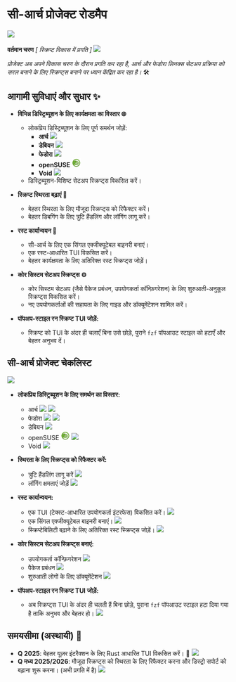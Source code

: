 # सी-आर्च प्रोजेक्ट रोडमैप 
<img src="https://img.icons8.com/?size=80&id=CBfO8TrnezXC&format=png" width="50" />

**वर्तमान चरण** *[ स्क्रिप्ट विकास में प्रगति ]* <img src="https://cdn-icons-png.flaticon.com/128/4315/4315445.png" width="20" /> 

*प्रोजेक्ट अब अपने विकास चरण के दौरान प्रगति कर रहा है, आर्च और फेडोरा लिनक्स सेटअप प्रक्रिया को सरल बनाने के लिए स्क्रिप्ट्स बनाने पर ध्यान केंद्रित कर रहा है।* 🛠️

## आगामी सुविधाएं और सुधार ✨

- **विभिन्न डिस्ट्रिब्यूशन के लिए कार्यक्षमता का विस्तार 🌐**
   - लोकप्रिय डिस्ट्रिब्यूशन के लिए पूर्ण समर्थन जोड़ें:
     - **आर्च** <img src="https://img.icons8.com/?size=48&id=uIXgLv5iSlLJ&format=png" width="20" />
     - **डेबियन** <img src="https://img.icons8.com/?size=48&id=17838&format=png" width="20" /> 
     - **फेडोरा** <img src="https://img.icons8.com/?size=48&id=ZbBhBW0N2q3D&format=png" width="20" />
     - **openSUSE** <img src="https://raw.githubusercontent.com/harilvfs/assets/refs/heads/main/suse/opensuse.png" width="20" /> 
     - **Void** <img src="https://upload.wikimedia.org/wikipedia/commons/thumb/0/02/Void_Linux_logo.svg/256px-Void_Linux_logo.svg.png" width="20" /> 
   - डिस्ट्रिब्यूशन-विशिष्ट सेटअप स्क्रिप्ट्स विकसित करें।

- **स्क्रिप्ट स्थिरता बढ़ाएं 🔧**
   - बेहतर स्थिरता के लिए मौजूदा स्क्रिप्ट्स को रिफैक्टर करें।
   - बेहतर डिबगिंग के लिए त्रुटि हैंडलिंग और लॉगिंग लागू करें।

- **रस्ट कार्यान्वयन 🦀**
  - सी-आर्च के लिए एक सिंगल एक्जीक्यूटेबल बाइनरी बनाएं। 
  - एक रस्ट-आधारित TUI विकसित करें। 
  - बेहतर कार्यक्षमता के लिए अतिरिक्त रस्ट स्क्रिप्ट्स जोड़ें। 

- **कोर सिस्टम सेटअप स्क्रिप्ट्स ⚙️**
   - कोर सिस्टम सेटअप (जैसे पैकेज प्रबंधन, उपयोगकर्ता कॉन्फ़िगरेशन) के लिए शुरुआती-अनुकूल स्क्रिप्ट्स विकसित करें।
   - नए उपयोगकर्ताओं की सहायता के लिए गाइड और डॉक्यूमेंटेशन शामिल करें।

- **पॉपअप-स्टाइल रन स्क्रिप्ट TUI जोड़ें:**  
  - स्क्रिप्ट को TUI के अंदर ही चलाएँ बिना उसे छोड़े, पुराने `fzf` पॉपआउट स्टाइल को हटाएँ और बेहतर अनुभव दें।

## सी-आर्च प्रोजेक्ट चेकलिस्ट 
<img src="https://cdn-icons-png.flaticon.com/128/8090/8090840.png" width="30" />

- **लोकप्रिय डिस्ट्रिब्यूशन के लिए समर्थन का विस्तार:**

  - आर्च <img src="https://img.icons8.com/?size=48&id=uIXgLv5iSlLJ&format=png" width="20" /> <img src="https://cdn-icons-png.flaticon.com/128/190/190411.png" width="20" /> 
  - फेडोरा <img src="https://img.icons8.com/?size=48&id=ZbBhBW0N2q3D&format=png" width="20" /> <img src="https://cdn-icons-png.flaticon.com/128/190/190411.png" width="20" />
  - डेबियन <img src="https://cdn-icons-png.flaticon.com/128/190/190406.png" width="20" /> 
  - openSUSE <img src="https://raw.githubusercontent.com/harilvfs/assets/refs/heads/main/suse/opensuse.png" width="20" /> <img src="https://cdn-icons-png.flaticon.com/128/190/190411.png" width="20" />  
  - Void <img src="https://cdn-icons-png.flaticon.com/128/190/190406.png" width="20" />

- **स्थिरता के लिए स्क्रिप्ट्स को रिफैक्टर करें:**

  - त्रुटि हैंडलिंग लागू करें <img src="https://cdn-icons-png.flaticon.com/128/190/190411.png" width="20" /> 
  - लॉगिंग क्षमताएं जोड़ें <img src="https://cdn-icons-png.flaticon.com/128/190/190411.png" width="20" />

- **रस्ट कार्यान्वयन:**

  - एक TUI (टेक्स्ट-आधारित उपयोगकर्ता इंटरफेस) विकसित करें। <img src="https://cdn-icons-png.flaticon.com/128/190/190411.png" width="20" /> 
  - एक सिंगल एक्जीक्यूटेबल बाइनरी बनाएं। <img src="https://cdn-icons-png.flaticon.com/128/190/190411.png" width="20" /> 
  - स्क्रिप्टेबिलिटी बढ़ाने के लिए अतिरिक्त रस्ट स्क्रिप्ट्स जोड़ें। <img src="https://cdn-icons-png.flaticon.com/128/190/190406.png" width="20" />

- **कोर सिस्टम सेटअप स्क्रिप्ट्स बनाएं:**
  
  - उपयोगकर्ता कॉन्फ़िगरेशन <img src="https://cdn-icons-png.flaticon.com/128/190/190411.png" width="20" />
  - पैकेज प्रबंधन <img src="https://cdn-icons-png.flaticon.com/128/190/190411.png" width="20" />
  - शुरुआती लोगों के लिए डॉक्यूमेंटेशन <img src="https://cdn-icons-png.flaticon.com/128/190/190411.png" width="20" />

- **पॉपअप-स्टाइल रन स्क्रिप्ट TUI जोड़ें:**  
  - अब स्क्रिप्ट्स TUI के अंदर ही चलती हैं बिना छोड़े, पुराना `fzf` पॉपआउट स्टाइल हटा दिया गया है ताकि अनुभव और बेहतर हो। <img src="https://cdn-icons-png.flaticon.com/128/190/190411.png" width="20" />

## समयसीमा (अस्थायी) 📅

- **Q 2025**: बेहतर यूज़र इंटरैक्शन के लिए Rust आधारित TUI विकसित करें। 🦀 <img src="https://cdn-icons-png.flaticon.com/128/190/190411.png" width="20" />
- **Q मध्य 2025/2026**: मौजूदा स्क्रिप्ट्स को स्थिरता के लिए रिफैक्टर करना और डिस्ट्रो सपोर्ट को बढ़ाना शुरू करना। (अभी प्रगति में है) <img src="https://cdn-icons-png.flaticon.com/128/190/190411.png" width="20" />